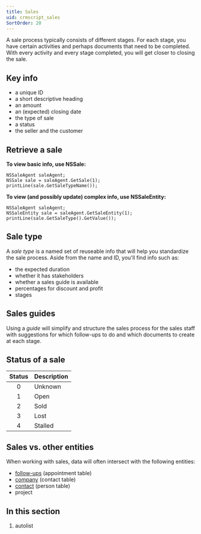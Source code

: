 ```yaml
---
title: Sales
uid: crmscript_sales
SortOrder: 20
---
```


A sale process typically consists of different stages. For each stage, you have certain activities and perhaps documents that need to be completed. With every activity and every stage completed, you will get closer to closing the sale.

## Key info

* a unique ID
* a short descriptive heading
* an amount
* an (expected) closing date
* the type of sale
* a status
* the seller and the customer

## Retrieve a sale

**To view basic info, use NSSale:**

```crmscript
NSSaleAgent saleAgent;
NSSale sale = saleAgent.GetSale(1);
printLine(sale.GetSaleTypeName());
```

**To view (and possibly update) complex info, use NSSaleEntity:**

```crmscript!
NSSaleAgent saleAgent;
NSSaleEntity sale = saleAgent.GetSaleEntity(1);
printLine(sale.GetSaleType().GetValue());
```

## Sale type

A *sale type* is a named set of reuseable info that will help you standardize the sale process. Aside from the name and ID, you'll find info such as:

* the expected duration
* whether it has stakeholders
* whether a sales guide is available
* percentages for discount and profit
* stages

## Sales guides

Using a *guide* will simplify and structure the sales process for the sales staff with suggestions for which follow-ups to do and which documents to create at each stage.

## Status of a sale

| Status | Description        |
|:------:|:-------------------|
| 0      | Unknown            |
| 1      | Open               |
| 2      | Sold               |
| 3      | Lost               |
| 4      | Stalled            |

## Sales vs. other entities

When working with sales, data will often intersect with the following entities:

* [follow-ups](../follow-ups/follow-ups.md) (appointment table)
* [company](../persons-and-organizations/company.md) (contact table)
* [contact](../persons-and-organizations/customer.md) (person table)
* project

## In this section

1. autolist
